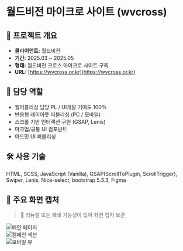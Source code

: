 # 월드비전 마이크로 사이트 (wvcross)

## 📌 **프로젝트 개요**
- **클라이언트:** 월드비전
- **기간:** 2025.03 ~ 2025.05
- **형태:** 월드비전 크로스 마이크로 사이트 구축
- **URL:** [https://wvcross.or.kr](https://wvcross.or.kr)

## 🧩 **담당 역할**
- 웹퍼블리싱 담당 PL / UI개발 기여도 100%
- 반응형 레이아웃 퍼블리싱 (PC / 모바일)
- 스크롤 기반 인터랙션 구현 (GSAP, Lenis)
- 마크업/공통 UI 컴포넌트
- 어드민 UI 퍼블리싱

## 🛠️ **사용 기술**
HTML, SCSS, JavaScript (Vanilla), GSAP(ScrollToPlugin, ScrollTrigger), Swiper, Lenis, Nice-select, bootstrap 5.3.3, Figma

## 📸 **주요 화면 캡처**
> 📌 리뉴얼 또는 폐쇄 가능성이 있어 화면 캡처 보관

![메인 페이지](./screenshots/main.jpg)  
![캠페인 섹션](./screenshots/campaign.jpg)  
![모바일 뷰](./screenshots/mobile.jpg)
